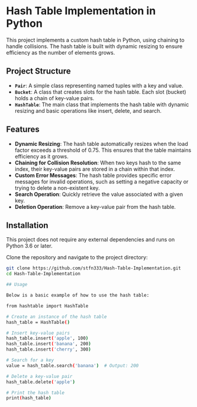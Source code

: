 # Hash Table Implementation in Python

This project implements a custom hash table in Python, using chaining to handle collisions. The hash table is built with dynamic resizing to ensure efficiency as the number of elements grows.

## Project Structure

- **`Pair`**: A simple class representing named tuples with a key and value.
- **`Bucket`**: A class that creates slots for the hash table. Each slot (bucket) holds a chain of key-value pairs.
- **`HashTable`**: The main class that implements the hash table with dynamic resizing and basic operations like insert, delete, and search.

## Features

- **Dynamic Resizing**: The hash table automatically resizes when the load factor exceeds a threshold of 0.75. This ensures that the table maintains efficiency as it grows.
- **Chaining for Collision Resolution**: When two keys hash to the same index, their key-value pairs are stored in a chain within that index.
- **Custom Error Messages**: The hash table provides specific error messages for invalid operations, such as setting a negative capacity or trying to delete a non-existent key.
- **Search Operation**: Quickly retrieve the value associated with a given key.
- **Deletion Operation**: Remove a key-value pair from the hash table.

## Installation

This project does not require any external dependencies and runs on Python 3.6 or later.

Clone the repository and navigate to the project directory:

```bash
git clone https://github.com/stfn333/Hash-Table-Implementation.git
cd Hash-Table-Implementation

## Usage

Below is a basic example of how to use the hash table:

from hashtable import HashTable

# Create an instance of the hash table
hash_table = HashTable()

# Insert key-value pairs
hash_table.insert('apple', 100)
hash_table.insert('banana', 200)
hash_table.insert('cherry', 300)

# Search for a key
value = hash_table.search('banana')  # Output: 200

# Delete a key-value pair
hash_table.delete('apple')

# Print the hash table
print(hash_table)

